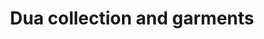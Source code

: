 ---
title: "Dua collection and garments"
url: /karachi/dua-collection-and-garments/
shop: baby goods
---